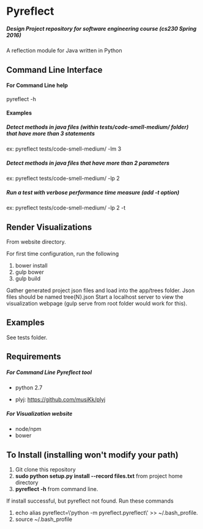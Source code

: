


Pyreflect
===
##### Design Project repository for software engineering course (cs230 Spring 2016)

A reflection module for Java written in Python

**Command Line Interface**
---

#### For Command Line help

pyreflect -h
<!-- ./pyreflect -h -->

#### Examples

##### Detect methods in java files (within tests/code-smell-medium/ folder) that have more than 3 statements
ex: pyreflect tests/code-smell-medium/ -lm 3

##### Detect methods in java files that have more than 2 parameters
ex: pyreflect tests/code-smell-medium/ -lp 2

##### Run a test with verbose performance time measure (add -t option)
ex: pyreflect tests/code-smell-medium/ -lp 2 -t

<!-- # Website -->
Render Visualizations
---

From website directory.

For first time configuration, run the following

1. bower install
2. gulp bower
3. gulp build

Gather generated project json files and load into the app/trees folder.
Json files should be named tree{N}.json
Start a localhost server to view the visualization webpage (gulp serve from root folder would work for this).

Examples
---

See tests folder.


Requirements
---

##### For Command Line Pyreflect tool
<!-- http://modeling-languages.com/uml-tools/#python -->
* python 2.7
<!-- * scipy, numpy, matplotlib -->
* plyj: https://github.com/musiKk/plyj

##### For Visualization website

* node/npm
* bower
<!-- gulp -->


To Install (installing won't modify your path)
----------

1. Git clone this repository
2. **sudo python setup.py install --record files.txt** from project home directory
3. **pyreflect -h** from command line. 


If install successful, but pyreflect not found. Run these commands
1. echo alias pyreflect=\\'python -m pyreflect.pyreflect\\' >> ~/.bash_profile. 
2. source ~/.bash_profile